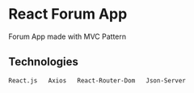 # React Forum App

Forum App made with MVC Pattern

## Technologies

```
React.js   Axios   React-Router-Dom   Json-Server 